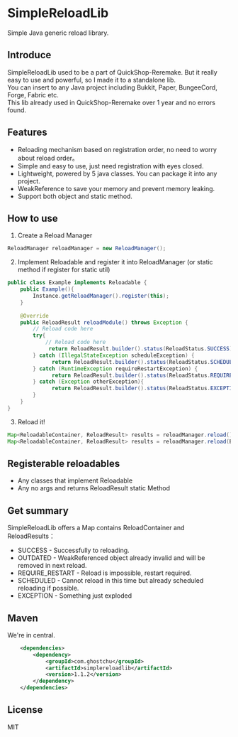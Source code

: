 # SimpleReloadLib
Simple Java generic reload library.

## Introduce
SimpleReloadLib used to be a part of QuickShop-Reremake. But it really easy to use and powerful, so I made it to a standalone lib.   
You can insert to any Java project including Bukkit, Paper, BungeeCord, Forge, Fabric etc.  
This lib already used in QuickShop-Reremake over 1 year and no errors found.

## Features
* Reloading mechanism based on registration order, no need to worry about reload order。
* Simple and easy to use, just need registration with eyes closed.
* Lightweight, powered by 5 java classes. You can package it into any project.
* WeakReference to save your memory and prevent memory leaking.
* Support both object and static method.

## How to use

1. Create a Reload Manager
```java
ReloadManager reloadManager = new ReloadManager();
```

2. Implement Reloadable and register it into ReloadManager (or static method if register for static util)

```java
public class Example implements Reloadable {
    public Example(){
        Instance.getReloadManager().register(this);
    }
    
    @Override
    public ReloadResult reloadModule() throws Exception {
        // Reload code here
        try{
            // Reload code here
             return ReloadResult.builder().status(ReloadStatus.SUCCESS).build();
        } catch (IllegalStateException scheduleException) {
              return ReloadResult.builder().status(ReloadStatus.SCHEDULED).reason("资源正被使用").build();
        } catch (RuntimeException requireRestartException) {
              return ReloadResult.builder().status(ReloadStatus.REQUIRE_RESTART).reason("开发者长得太丑，因此需要重新启动应用程序").build();
        } catch (Exception otherException){
              return ReloadResult.builder().status(ReloadStatus.EXCEPTION).exception(otherException).reason("什么玩意儿爆炸了草").build();
        }
    }
}
```

3. Reload it!

```java
Map<ReloadableContainer, ReloadResult> results = reloadManager.reload();
Map<ReloadableContainer, ReloadResult> results = reloadManager.reload(Example.class);
```

## Registerable reloadables

* Any classes that implement Reloadable
* Any no args and returns ReloadResult static Method

## Get summary

SimpleReloadLib offers a Map contains ReloadContainer and ReloadResults：

* SUCCESS - Successfully to reloading.
* OUTDATED - WeakReferenced object already invalid and will be removed in next reload.
* REQUIRE_RESTART - Reload is impossible, restart required.
* SCHEDULED - Cannot reload in this time but already scheduled reloading if possible.
* EXCEPTION - Something just exploded

## Maven

We're in central.

```xml
    <dependencies>
        <dependency>
            <groupId>com.ghostchu</groupId>
            <artifactId>simplereloadlib</artifactId>
            <version>1.1.2</version>
        </dependency>
    </dependencies>
```

## License

MIT
